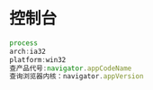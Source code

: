 # 控制台

```js
process
arch:ia32
platform:win32
查产品代号:navigator.appCodeName
查询浏览器内核：navigator.appVersion
```